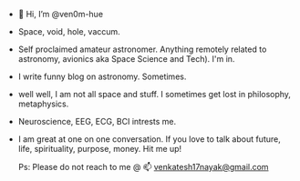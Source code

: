 -  👋 Hi, I’m @ven0m-hue
-  Space, void, hole, vaccum.
-  Self proclaimed amateur astronomer. Anything remotely related to astronomy, avionics aka Space Science and Tech). I'm in.
-  I write funny blog on astronomy. Sometimes. 
-  well well, I am not all space and stuff. I sometimes get lost in philosophy, metaphysics.
-  Neuroscience, EEG, ECG, BCI intrests me.
-  I am great at one on one conversation. If you love to talk about future, life, spirituality, purpose, money. Hit me up!


   Ps: Please do not reach to me @ 📫 venkatesh17nayak@gmail.com

<!---
ven0m-hue/ven0m-hue is a ✨ special ✨ repository because its `README.md` (this file) appears on your GitHub profile.
You can click the Preview link to take a look at your changes.
--->
